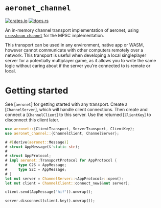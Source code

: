 # `aeronet_channel`

[![crates.io](https://img.shields.io/crates/v/aeronet_channel.svg)](https://crates.io/crates/aeronet_channel)
[![docs.rs](https://img.shields.io/docsrs/aeronet_channel)](https://docs.rs/aeronet_channel)

An in-memory channel transport implementation of aeronet, using
[`crossbeam-channel`](https://docs.rs/crossbeam-channel) for the MPSC implementation.

This transport can be used in any environment, native app or WASM, however cannot communicate with
other computers remotely over a network. This transport is useful when developing a local
singleplayer server for a potentially multiplayer game, as it allows you to write the same logic
without caring about if the server you're connected to is remote or local.

# Getting started

See [`aeronet`] for getting started with any transport. Create a [`ChannelServer`], which will
handle client connections. Then create and connect a [`ChannelClient`] to this server. Use the
returned [`ClientKey`] to disconnect this client later.

```rust
use aeronet::{ClientTransport, ServerTransport, ClientKey};
use aeronet_channel::{ChannelClient, ChannelServer};

# #[derive(aeronet::Message)]
# struct AppMessage(&'static str);
# 
# struct AppProtocol;
# impl aeronet::TransportProtocol for AppProtocol {
#     type C2S = AppMessage;
#     type S2C = AppMessage;
# }
let mut server = ChannelServer::<AppProtocol>::open();
let mut client = ChannelClient::connect_new(&mut server);

client.send(AppMessage("hi!")).unwrap();

server.disconnect(client.key().unwrap());
```
